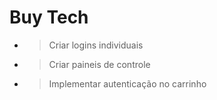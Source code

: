 # Buy Tech


- > Criar logins individuais
- > Criar paineis de controle
- > Implementar autenticação no carrinho